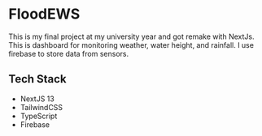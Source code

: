 # FloodEWS
This is my final project at my university year and got remake with NextJs. This is dashboard for monitoring weather, water height, and rainfall. I use firebase to store data from sensors.
## Tech Stack
- NextJS 13
- TailwindCSS
- TypeScript
- Firebase